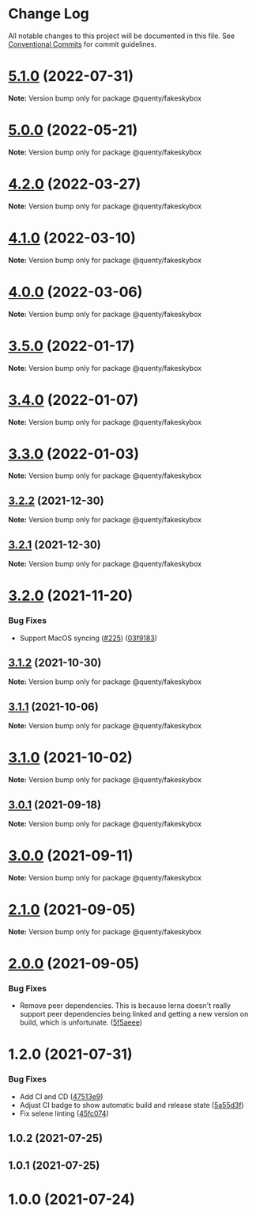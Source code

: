 # Change Log

All notable changes to this project will be documented in this file.
See [Conventional Commits](https://conventionalcommits.org) for commit guidelines.

# [5.1.0](https://github.com/Quenty/NevermoreEngine/compare/@quenty/fakeskybox@5.0.0...@quenty/fakeskybox@5.1.0) (2022-07-31)

**Note:** Version bump only for package @quenty/fakeskybox





# [5.0.0](https://github.com/Quenty/NevermoreEngine/compare/@quenty/fakeskybox@4.2.0...@quenty/fakeskybox@5.0.0) (2022-05-21)

**Note:** Version bump only for package @quenty/fakeskybox





# [4.2.0](https://github.com/Quenty/NevermoreEngine/compare/@quenty/fakeskybox@4.1.0...@quenty/fakeskybox@4.2.0) (2022-03-27)

**Note:** Version bump only for package @quenty/fakeskybox





# [4.1.0](https://github.com/Quenty/NevermoreEngine/compare/@quenty/fakeskybox@4.0.0...@quenty/fakeskybox@4.1.0) (2022-03-10)

**Note:** Version bump only for package @quenty/fakeskybox





# [4.0.0](https://github.com/Quenty/NevermoreEngine/compare/@quenty/fakeskybox@3.5.0...@quenty/fakeskybox@4.0.0) (2022-03-06)

**Note:** Version bump only for package @quenty/fakeskybox





# [3.5.0](https://github.com/Quenty/NevermoreEngine/compare/@quenty/fakeskybox@3.4.0...@quenty/fakeskybox@3.5.0) (2022-01-17)

**Note:** Version bump only for package @quenty/fakeskybox





# [3.4.0](https://github.com/Quenty/NevermoreEngine/compare/@quenty/fakeskybox@3.3.0...@quenty/fakeskybox@3.4.0) (2022-01-07)

**Note:** Version bump only for package @quenty/fakeskybox





# [3.3.0](https://github.com/Quenty/NevermoreEngine/compare/@quenty/fakeskybox@3.2.2...@quenty/fakeskybox@3.3.0) (2022-01-03)

**Note:** Version bump only for package @quenty/fakeskybox





## [3.2.2](https://github.com/Quenty/NevermoreEngine/compare/@quenty/fakeskybox@3.2.1...@quenty/fakeskybox@3.2.2) (2021-12-30)

**Note:** Version bump only for package @quenty/fakeskybox





## [3.2.1](https://github.com/Quenty/NevermoreEngine/compare/@quenty/fakeskybox@3.2.0...@quenty/fakeskybox@3.2.1) (2021-12-30)

**Note:** Version bump only for package @quenty/fakeskybox





# [3.2.0](https://github.com/Quenty/NevermoreEngine/compare/@quenty/fakeskybox@3.1.2...@quenty/fakeskybox@3.2.0) (2021-11-20)


### Bug Fixes

* Support MacOS syncing ([#225](https://github.com/Quenty/NevermoreEngine/issues/225)) ([03f9183](https://github.com/Quenty/NevermoreEngine/commit/03f918392c6a5bdd33f8a17c38de371d1e06c67a))





## [3.1.2](https://github.com/Quenty/NevermoreEngine/compare/@quenty/fakeskybox@3.1.1...@quenty/fakeskybox@3.1.2) (2021-10-30)

**Note:** Version bump only for package @quenty/fakeskybox





## [3.1.1](https://github.com/Quenty/NevermoreEngine/compare/@quenty/fakeskybox@3.1.0...@quenty/fakeskybox@3.1.1) (2021-10-06)

**Note:** Version bump only for package @quenty/fakeskybox





# [3.1.0](https://github.com/Quenty/NevermoreEngine/compare/@quenty/fakeskybox@3.0.1...@quenty/fakeskybox@3.1.0) (2021-10-02)

**Note:** Version bump only for package @quenty/fakeskybox





## [3.0.1](https://github.com/Quenty/NevermoreEngine/compare/@quenty/fakeskybox@3.0.0...@quenty/fakeskybox@3.0.1) (2021-09-18)

**Note:** Version bump only for package @quenty/fakeskybox





# [3.0.0](https://github.com/Quenty/NevermoreEngine/compare/@quenty/fakeskybox@2.1.0...@quenty/fakeskybox@3.0.0) (2021-09-11)

**Note:** Version bump only for package @quenty/fakeskybox





# [2.1.0](https://github.com/Quenty/NevermoreEngine/compare/@quenty/fakeskybox@2.0.0...@quenty/fakeskybox@2.1.0) (2021-09-05)

**Note:** Version bump only for package @quenty/fakeskybox





# [2.0.0](https://github.com/Quenty/NevermoreEngine/compare/@quenty/fakeskybox@1.2.0...@quenty/fakeskybox@2.0.0) (2021-09-05)


### Bug Fixes

* Remove peer dependencies. This is because lerna doesn't really support peer dependencies being linked and getting a new version on build, which is unfortunate. ([5f5aeee](https://github.com/Quenty/NevermoreEngine/commit/5f5aeeea8de9975435309e53679f0ef7064f9dd0))





# 1.2.0 (2021-07-31)


### Bug Fixes

* Add CI and CD ([47513e9](https://github.com/Quenty/NevermoreEngine/commit/47513e9b568162707534af132396dd8756947dd3))
* Adjust CI badge to show automatic build and release state ([5a55d3f](https://github.com/Quenty/NevermoreEngine/commit/5a55d3f19bf8d66a760d67da9b56ed47fab74656))
* Fix selene linting ([45fc074](https://github.com/Quenty/NevermoreEngine/commit/45fc07489ee59127ac6582689f19a0e87c1e5b5a))



## 1.0.2 (2021-07-25)



## 1.0.1 (2021-07-25)



# 1.0.0 (2021-07-24)
